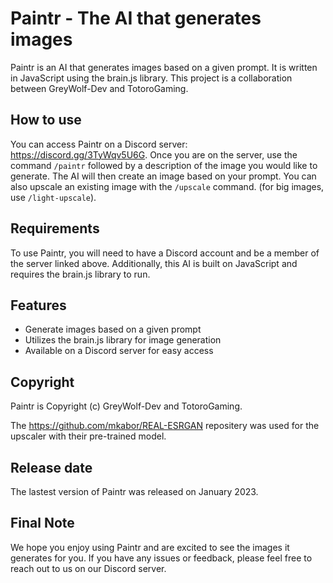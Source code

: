# Paintr - The AI that generates images

Paintr is an AI that generates images based on a given prompt. It is written in JavaScript using the brain.js library. This project is a collaboration between GreyWolf-Dev and TotoroGaming.

## How to use

You can access Paintr on a Discord server: https://discord.gg/3TyWqv5U6G.
Once you are on the server, use the command `/paintr` followed by a description of the image you would like to generate. The AI will then create an image based on your prompt.
You can also upscale an existing image with the `/upscale` command. (for big images, use `/light-upscale`).

## Requirements

To use Paintr, you will need to have a Discord account and be a member of the server linked above. Additionally, this AI is built on JavaScript and requires the brain.js library to run.

## Features

- Generate images based on a given prompt
- Utilizes the brain.js library for image generation
- Available on a Discord server for easy access

## Copyright

Paintr is Copyright (c) GreyWolf-Dev and TotoroGaming.

The https://github.com/mkabor/REAL-ESRGAN repositery was used for the upscaler with their pre-trained model.

## Release date

The lastest version of Paintr was released on January 2023.

## Final Note

We hope you enjoy using Paintr and are excited to see the images it generates for you. If you have any issues or feedback, please feel free to reach out to us on our Discord server.
